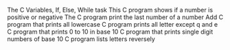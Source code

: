 The C Variables, If, Else, While task
This C program shows if a number is positive or negative
The C program print the last number of a number
Add C program that prints all lowercase
C program prints all letter except q and e
C program that prints 0 to 10 in base 10
C program that prints single digit numbers of base 10
C program lists letters reversely
